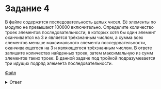 # Задание 4

В файле содержится последовательность целых чисел. Её элементы по модулю не превышают 100000 включительно. Определите количество троек элементов последовательности, в которых хотя бы один элемент оканчивается на 3 и является трёхзначным числом, а сумма всех элементов меньше максимального элемента последовательности, оканчивающегося на 3 и являющегося трёхзначным числом. В ответе запишите количество найденных троек, затем максимальную из сумм элементов таких троек.
В данной задаче под тройкой подразумевается три идущих подряд элемента последовательности.

[Файл](https://kompege.ru/files/TPT3iXQw0.txt)

<details>
<summary>Ответ</summary>
147 944
</details>
